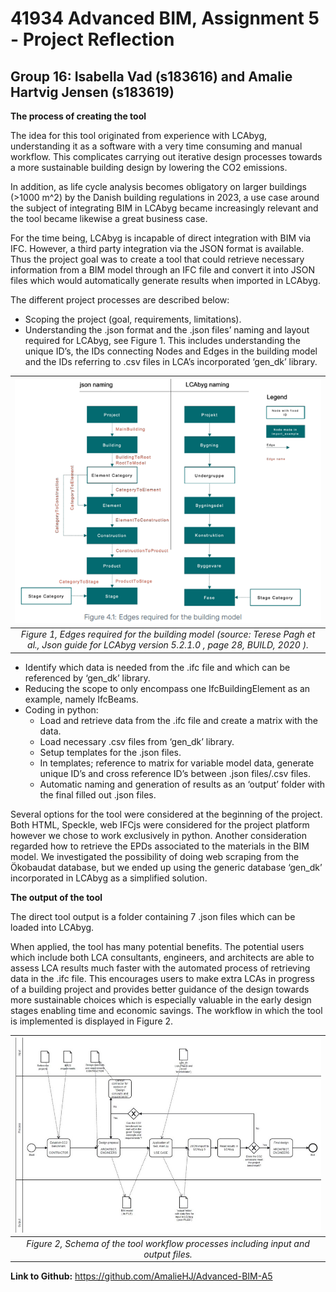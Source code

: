 # 41934 Advanced BIM, Assignment 5 - Project Reflection
## Group 16: Isabella Vad (s183616) and Amalie Hartvig Jensen (s183619)

**The process of creating the tool**

The idea for this tool originated from experience with LCAbyg, understanding it as a software with a very time consuming and manual workflow. This complicates carrying out iterative design processes towards a more sustainable building design by lowering the CO2 emissions.   

In addition, as life cycle analysis becomes obligatory on larger buildings (>1000 m^2) by the Danish building regulations in 2023, a use case around the subject of integrating BIM in LCAbyg became increasingly relevant and the tool became likewise a great business case. 

For the time being, LCAbyg is incapable of direct integration with BIM via IFC. However, a third party integration via the JSON format is available. 
Thus the project goal was to create a tool that could retrieve necessary information from a BIM model through an IFC file and convert it into JSON files which would automatically generate results when imported in LCAbyg. 

The different project processes are described below:
- Scoping the project (goal, requirements, limitations). 
- Understanding the .json format and the .json files’ naming and layout required for LCAbyg, see Figure 1. This includes understanding the unique ID’s, the IDs connecting Nodes and Edges in the building model and the IDs referring to .csv files in LCA’s incorporated ‘gen_dk’ library.   

| ![img/NodesEdges.png](img/NodesEdges.png) | 
|:--:| 
| *Figure 1, Edges required for the building model (source: Terese Pagh et al., _Json guide for LCAbyg version 5.2.1.0_ , page 28, BUILD, 2020 ).* |

- Identify which data is needed from the .ifc file and which can be referenced by ‘gen_dk’ library. 
- Reducing the scope to only encompass one IfcBuildingElement as an example, namely IfcBeams.   
- Coding in python:
  - Load and retrieve data from the .ifc file and create a matrix with the data.
  - Load necessary .csv files from ‘gen_dk’ library.
  - Setup templates for the .json files. 
  - In templates; reference to matrix for variable model data, generate unique ID’s and cross reference ID’s between .json files/.csv files.   
  - Automatic naming and generation of results as an ‘output’ folder with the final filled out .json files. 

Several options for the tool were considered at the beginning of the project. Both HTML, Speckle, web IFCjs were considered for the project platform however we chose to work exclusively in python. 
Another consideration regarded how to retrieve the EPDs associated to the materials in the BIM model. We investigated the possibility of doing web scraping from the Ökobaudat database, but we ended up using the generic database ‘gen_dk’ incorporated in LCAbyg as a simplified solution.

**The output of the tool**

The direct tool output is a folder containing 7 .json files which can be loaded into LCAbyg.

When applied, the tool has many potential benefits. 
The potential users which include both LCA consultants, engineers, and architects are able to assess LCA results much faster with the automated process of retrieving data in the .ifc file. This encourages users to make extra LCAs in progress of a building project and provides better guidance of the design towards more sustainable choices which is especially valuable  in the early design stages enabling time and economic savings.
The workflow in which the tool is implemented is displayed in Figure 2.

| ![img/NodesEdges.png](img/ToolWorkflowProcesses.png) | 
|:--:| 
| *Figure 2, Schema of the tool workflow processes including input and output files.* |




**Link to Github:** https://github.com/AmalieHJ/Advanced-BIM-A5
